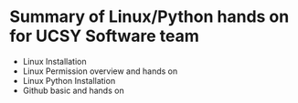 # Summary of Linux/Python hands on for UCSY Software team

- Linux Installation
- Linux Permission overview and hands on
- Linux Python Installation
- Github basic and hands on
